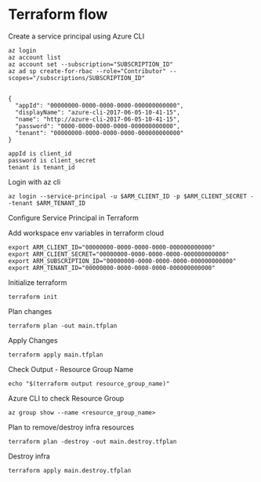 # Terraform flow

Create a service principal using Azure CLI
```
az login 
az account list
az account set --subscription="SUBSCRIPTION_ID"
az ad sp create-for-rbac --role="Contributor" --scopes="/subscriptions/SUBSCRIPTION_ID"


{
  "appId": "00000000-0000-0000-0000-000000000000",
  "displayName": "azure-cli-2017-06-05-10-41-15",
  "name": "http://azure-cli-2017-06-05-10-41-15",
  "password": "0000-0000-0000-0000-000000000000",
  "tenant": "00000000-0000-0000-0000-000000000000"
}

```

```
appId is client_id
password is client_secret
tenant is tenant_id
```

Login with az cli
```
az login --service-principal -u $ARM_CLIENT_ID -p $ARM_CLIENT_SECRET --tenant $ARM_TENANT_ID
```

Configure Service Principal in Terraform 

Add workspace env variables in terraform cloud
```
export ARM_CLIENT_ID="00000000-0000-0000-0000-000000000000"
export ARM_CLIENT_SECRET="00000000-0000-0000-0000-000000000000"
export ARM_SUBSCRIPTION_ID="00000000-0000-0000-0000-000000000000"
export ARM_TENANT_ID="00000000-0000-0000-0000-000000000000"
```


Initialize terraform 
```
terraform init
```

Plan changes
```
terraform plan -out main.tfplan
```

Apply Changes
```
terraform apply main.tfplan
```

Check Output - Resource Group Name
```
echo "$(terraform output resource_group_name)"
```

Azure CLI to check Resource Group
```
az group show --name <resource_group_name>
```

Plan to remove/destroy infra resources
```
terraform plan -destroy -out main.destroy.tfplan
```

Destroy infra
```
terraform apply main.destroy.tfplan
```


